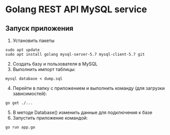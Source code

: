 # Golang REST API MySQL service
## Запуск приложения
1. Установить пакеты
```
sudo apt update
sudo apt install golang mysql-server-5.7 mysql-client-5.7 git
```
2. Создать базу и пользователя в MySQL
3. Выполнить импорт таблицы:
```
mysql database < dump.sql
```
4. Перейти в папку с приложением и выполнить команду (для загрузки зависимостей):
```
go get ./...
```
5. В методе Database() изменить данные для подключения к базе
6. Запустить приложение командой:
```
go run app.go
```
